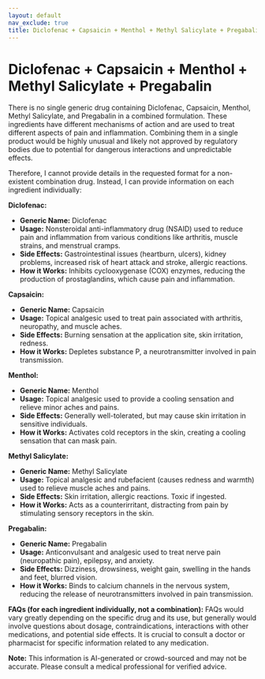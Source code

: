 ```yaml
---
layout: default
nav_exclude: true
title: Diclofenac + Capsaicin + Menthol + Methyl Salicylate + Pregabalin
---
```


# Diclofenac + Capsaicin + Menthol + Methyl Salicylate + Pregabalin

There is no single generic drug containing Diclofenac, Capsaicin, Menthol, Methyl Salicylate, and Pregabalin in a combined formulation.  These ingredients have different mechanisms of action and are used to treat different aspects of pain and inflammation.  Combining them in a single product would be highly unusual and likely not approved by regulatory bodies due to potential for dangerous interactions and unpredictable effects.

Therefore, I cannot provide details in the requested format for a non-existent combination drug.  Instead, I can provide information on each ingredient individually:


**Diclofenac:**

* **Generic Name:** Diclofenac
* **Usage:** Nonsteroidal anti-inflammatory drug (NSAID) used to reduce pain and inflammation from various conditions like arthritis, muscle strains, and menstrual cramps.
* **Side Effects:**  Gastrointestinal issues (heartburn, ulcers), kidney problems, increased risk of heart attack and stroke, allergic reactions.
* **How it Works:** Inhibits cyclooxygenase (COX) enzymes, reducing the production of prostaglandins, which cause pain and inflammation.

**Capsaicin:**

* **Generic Name:** Capsaicin
* **Usage:** Topical analgesic used to treat pain associated with arthritis, neuropathy, and muscle aches.
* **Side Effects:** Burning sensation at the application site, skin irritation, redness.
* **How it Works:** Depletes substance P, a neurotransmitter involved in pain transmission.

**Menthol:**

* **Generic Name:** Menthol
* **Usage:** Topical analgesic used to provide a cooling sensation and relieve minor aches and pains.
* **Side Effects:** Generally well-tolerated, but may cause skin irritation in sensitive individuals.
* **How it Works:** Activates cold receptors in the skin, creating a cooling sensation that can mask pain.

**Methyl Salicylate:**

* **Generic Name:** Methyl Salicylate
* **Usage:** Topical analgesic and rubefacient (causes redness and warmth) used to relieve muscle aches and pains.
* **Side Effects:** Skin irritation, allergic reactions.  Toxic if ingested.
* **How it Works:** Acts as a counterirritant, distracting from pain by stimulating sensory receptors in the skin.

**Pregabalin:**

* **Generic Name:** Pregabalin
* **Usage:**  Anticonvulsant and analgesic used to treat nerve pain (neuropathic pain), epilepsy, and anxiety.
* **Side Effects:** Dizziness, drowsiness, weight gain, swelling in the hands and feet, blurred vision.
* **How it Works:**  Binds to calcium channels in the nervous system, reducing the release of neurotransmitters involved in pain transmission.


**FAQs (for each ingredient individually, not a combination):**  FAQs would vary greatly depending on the specific drug and its use, but generally would involve questions about dosage, contraindications, interactions with other medications, and potential side effects.  It is crucial to consult a doctor or pharmacist for specific information related to any medication.


**Note:** This information is AI-generated or crowd-sourced and may not be accurate. Please consult a medical professional for verified advice.